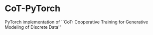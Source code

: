 # CoT-PyTorch
PyTorch implementation of  ``CoT: Cooperative Training for Generative Modeling of Discrete Data''
